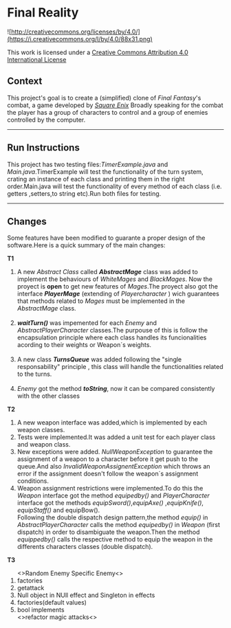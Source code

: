 Final Reality
=============

![http://creativecommons.org/licenses/by/4.0/](https://i.creativecommons.org/l/by/4.0/88x31.png)

This work is licensed under a 
[Creative Commons Attribution 4.0 International License](http://creativecommons.org/licenses/by/4.0/)

Context
-------

This project's goal is to create a (simplified) clone of _Final Fantasy_'s combat, a game developed
by [_Square Enix_](https://www.square-enix.com)
Broadly speaking for the combat the player has a group of characters to control and a group of 
enemies controlled by the computer.

------

Run Instructions
-------

This project has two testing files:<em>TimerExample.java</em> and  <em>Main.java</em>.TimerExample will test the 
functionality of the turn system, crating an instance of each class and printing them in the right order.Main.java will 
test the functionality of  every method of each class (i.e. getters ,setters,to string etc).Run both files for testing. 


------
Changes
-------
Some features have been modified to guarante a proper design of the software.Here is  a quick summary of the main 
changes: 

<b>T1</b>
<ol>
<li> A new <em>Abstract Class </em>  called <b><em>AbstractMage</em></b>  class was added to implement the behaviours of 
<em>WhiteMages</em> and  <em>BlackMages</em>. Now the proyect is <b>open</b>
to get new features of <em>Mages</em>.The proyect also got the interface <b><em>PlayerMage</em></b> (extending 
of <em>Playercharacter</em> ) wich guarantees that  methods related to <em>Mages</em> must be implemented in the 
<em>AbstractMage</em> class.</li>
<br>
<li> <b><em>waitTurn()</em></b> was impemented for each <em>Enemy</em> and  <em>AbstractPlayerCharacter</em> 
 classes.The purpouse of this is follow the encapsulation principle where each class handles its funcionalities acording to their weights 
or Weapon´s weights. </li>
<br>
<li> A new class  <b><em>TurnsQueue</em></b> was added following the "single responsability" principle , this class will 
handle the functionalities related to the turns.</li><br>
<li><em>Enemy</em> got  the  method  <b><em>toString</em></b>, now it can be compared consistently with 
the other classes</li>
</ol>

<b>T2</b>
<ol>
<li>A new weapon interface was added,which is implemented by each weapon classes.</li>
<li>Tests were implemented.It was added a unit test for each  player class  and weapon class.</li>

<li> New exceptions were added. <em>NullWeaponException</em> to guarantee the assignment of a weapon to a character
 before it get push to the queue.And also <em>InvalidWeaponAssignentException</em> which throws an error if
the assignment doesn't follow the weapon´s assignment conditions.</li>

<li>Weapon assignment restrictions were implemented.To do this the
<em>Weapon</em> interface got the method <em>equipedby()</em> and  <em>PlayerCharacter</em> 
interface got the methods <em>equipSword()</em>,<em>equipAxe()</em> 
,<em>equipKnife()</em>, <em>equipStaff()</em> and equipBow()</em>.<br>
Following the double dispatch design pattern,the method <em>equip()</em> in <em>AbstractPlayerCharacter</em> calls the method <em>equipedby()</em>
in <em>Weapon</em> (first dispatch) in order to disambiguate the weapon.Then the method 
<em>equippedby()</em> calls the respective method to equip the weapon in the 
differents characters classes (double dispatch).</li>
</ol>

<b>T3</b>
<ol>
<>Random Enemy Specific Enemy<>
<li>factories</li>
<li>getattack</li>
<li>Null object in NUll effect and Singleton in effects</li>
<li>factories(default values)</li>
<li> bool implements </li>
<>refactor magic attacks<>
</ol>